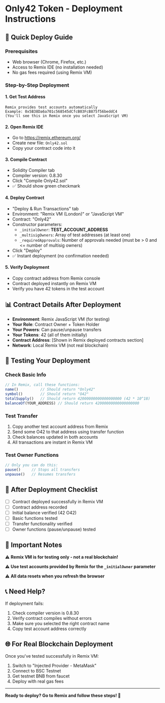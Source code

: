 # Only42 Token - Deployment Instructions

## 🚀 Quick Deploy Guide

### Prerequisites
- Web browser (Chrome, Firefox, etc.)
- Access to Remix IDE (no installation needed)
- No gas fees required (using Remix VM)

### Step-by-Step Deployment

#### 1. Get Test Address
```
Remix provides test accounts automatically
Example: 0x5B38Da6a701c568545dCfcB03FcB875f56beddC4
(You'll see this in Remix once you select JavaScript VM)
```

#### 2. Open Remix IDE
- Go to https://remix.ethereum.org/
- Create new file: `Only42.sol`
- Copy your contract code into it

#### 3. Compile Contract
- Solidity Compiler tab
- Compiler version: 0.8.30
- Click "Compile Only42.sol"
- ✅ Should show green checkmark

#### 4. Deploy Contract
- "Deploy & Run Transactions" tab
- Environment: "Remix VM (London)" or "JavaScript VM"
- Contract: "Only42"
- Constructor parameters:
  - `_initialOwner`: **TEST_ACCOUNT_ADDRESS**
  - `_multisigOwners`: Array of test addresses (at least one)
  - `_requiredApprovals`: Number of approvals needed (must be > 0 and <= number of multisig owners)
- Click "Deploy"
- ✅ Instant deployment (no confirmation needed)

#### 5. Verify Deployment
- Copy contract address from Remix console
- Contract deployed instantly on Remix VM
- Verify you have 42 tokens in the test account

## 📊 Contract Details After Deployment

- **Environment**: Remix JavaScript VM (for testing)
- **Your Role**: Contract Owner + Token Holder
- **Your Powers**: Can pause/unpause transfers
- **Your Tokens**: 42 (all of them initially)
- **Contract Address**: [Shown in Remix deployed contracts section]
- **Network**: Local Remix VM (not real blockchain)

## 🔧 Testing Your Deployment

### Check Basic Info
```javascript
// In Remix, call these functions:
name()          // Should return "Only42"
symbol()        // Should return "O42"
totalSupply()   // Should return 42000000000000000000 (42 * 10^18)
balanceOf(YOUR_ADDRESS) // Should return 42000000000000000000
```

### Test Transfer
1. Copy another test account address from Remix
2. Send some O42 to that address using transfer function
3. Check balances updated in both accounts
4. All transactions are instant in Remix VM

### Test Owner Functions
```javascript
// Only you can do this:
pause()     // Stops all transfers
unpause()   // Resumes transfers
```

## 📝 After Deployment Checklist

- [ ] Contract deployed successfully in Remix VM
- [ ] Contract address recorded
- [ ] Initial balance verified (42 O42)
- [ ] Basic functions tested
- [ ] Transfer functionality verified
- [ ] Owner functions (pause/unpause) tested

## 🚨 Important Notes

⚠️ **Remix VM is for testing only - not a real blockchain!**

⚠️ **Use test accounts provided by Remix for the `_initialOwner` parameter**

⚠️ **All data resets when you refresh the browser**

## 📞 Need Help?

If deployment fails:
1. Check compiler version is 0.8.30
2. Verify contract compiles without errors
3. Make sure you selected the right contract name
4. Copy test account address correctly

## 🌐 For Real Blockchain Deployment

Once you've tested successfully in Remix VM:
1. Switch to "Injected Provider - MetaMask"
2. Connect to BSC Testnet
3. Get testnet BNB from faucet
4. Deploy with real gas fees

---

**Ready to deploy? Go to Remix and follow these steps! 🚀**
